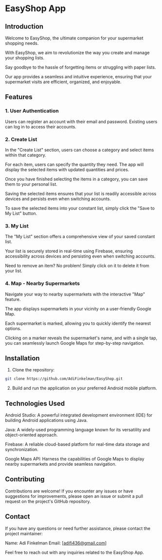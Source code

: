 # EasyShop App
## Introduction
Welcome to EasyShop, the ultimate companion for your supermarket shopping needs.

With EasyShop, we aim to revolutionize the way you create and manage your shopping lists.

Say goodbye to the hassle of forgetting items or struggling with paper lists.

Our app provides a seamless and intuitive experience, ensuring that your supermarket visits are efficient, organized, and enjoyable.

## Features
### 1. User Authentication
Users can register an account with their email and password. Existing users can log in to access their accounts.
### 2. Create List
In the "Create List" section, users can choose a category and select items within that category. 

For each item, users can specify the quantity they need. The app will display the selected items with updated quantities and prices.

Once you have finished selecting the items in a category, you can save them to your personal list.

Saving the selected items ensures that your list is readily accessible across devices and persists even when switching accounts.

To save the selected items into your constant list, simply click the "Save to My List" button. 
### 3. My List
The "My List" section offers a comprehensive view of your saved constant list. 

Your list is securely stored in real-time using Firebase, ensuring accessibility across devices and persisting even when switching accounts. 

Need to remove an item? No problem! Simply click on it to delete it from your list.
### 4. Map - Nearby Supermarkets
Navigate your way to nearby supermarkets with the interactive "Map" feature.

The app displays supermarkets in your vicinity on a user-friendly Google Map. 

Each supermarket is marked, allowing you to quickly identify the nearest options. 

Clicking on a marker reveals the supermarket's name, and with a single tap, you can seamlessly launch Google Maps for step-by-step navigation.


## Installation
1. Clone the repository:
```bash
git clone https://github.com/AdiFinkelman/EasyShop.git
```

2. Build and run the application on your preferred Android mobile platform.

## Technologies Used
Android Studio: A powerful integrated development environment (IDE) for building Android applications using Java.

Java: A widely-used programming language known for its versatility and object-oriented approach.

Firebase: A reliable cloud-based platform for real-time data storage and synchronization.

Google Maps API: Harness the capabilities of Google Maps to display nearby supermarkets and provide seamless navigation.

## Contributing
Contributions are welcome! If you encounter any issues or have suggestions for improvements, please open an issue or submit a pull request on the project's GitHub repository.

## Contact
If you have any questions or need further assistance, please contact the project maintainer:

Name: Adi Finkelman
Email: [adifi436@gmail.com]

Feel free to reach out with any inquiries related to the EasyShop App.

